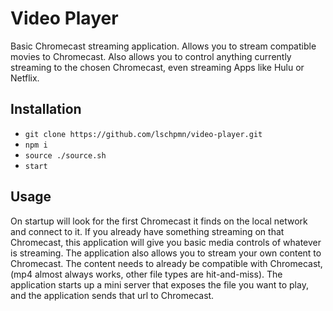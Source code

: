 # Video Player

Basic Chromecast streaming application. Allows you to stream compatible movies to Chromecast. Also allows you to control 
anything currently streaming to the chosen Chromecast, even streaming Apps like Hulu or Netflix. 

## Installation

- `git clone https://github.com/lschpmn/video-player.git`
- `npm i`
- `source ./source.sh`
- `start`

## Usage

On startup will look for the first Chromecast it finds on the local network and connect to it. If you already have something 
streaming on that Chromecast, this application will give you basic media controls of whatever is streaming. The application 
also allows you to stream your own content to Chromecast. The content needs to already be compatible with Chromecast, (mp4
almost always works, other file types are hit-and-miss). The application starts up a mini server that exposes the file you 
want to play, and the application sends that url to Chromecast. 
